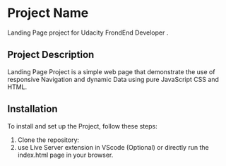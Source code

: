 # Project Name

Landing Page project for Udacity FrondEnd Developer .

## Project Description

Landing Page Project is a simple web page that demonstrate the use of responsive Navigation and dynamic Data using pure JavaScript CSS and HTML.

## Installation

To install and set up the Project, follow these steps:

1. Clone the repository:
2. use Live Server extension in VScode (Optional) or directly run the index.html page in your browser.
